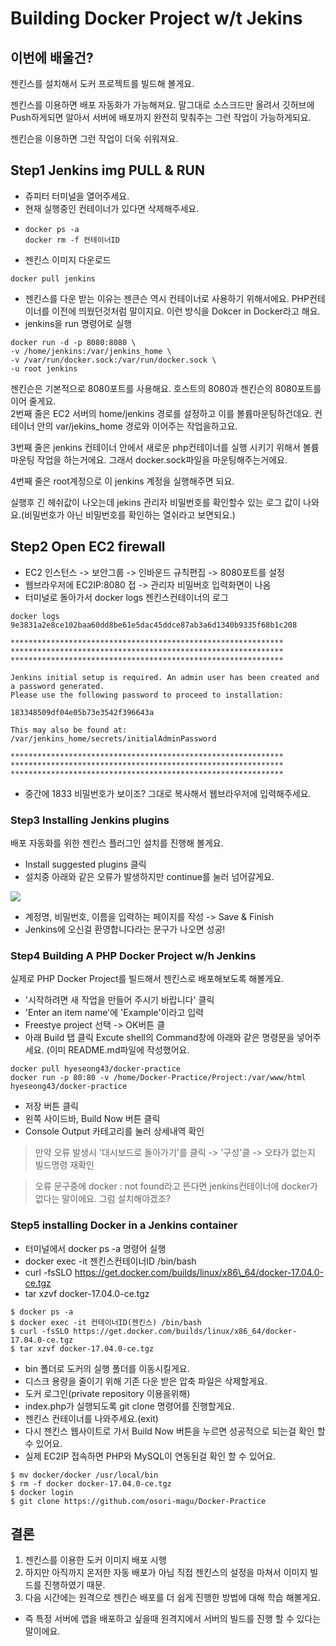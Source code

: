 # Building Docker Project w/t Jekins

## 이번에 배울건? 

젠킨스를 설치해서 도커 프로젝트를 빌드해 볼게요. 

젠킨스를 이용하면 배포 자동화가 가능해져요. 말그대로 소스크드만 올려서 깃허브에 Push하게되면 알아서 서버에 배포까지 완전히 맞춰주는 그런 작업이 가능하게되요. 

젠킨슨을 이용하면 그런 작업이 더욱 쉬워져요. 

## Step1 Jenkins img PULL & RUN

* 쥬피터 터미널을 열어주세요. 
* 현재 실행중인 컨테이너가 있다면 삭제해주세요. 
* ```text
  docker ps -a 
  docker rm -f 컨테이너ID
  ```
* 젠킨스 이미지 다운로드 

```text
docker pull jenkins
```

*  젠킨스를 다운 받는 이유는 젠큰슨 역시 컨테이너로 사용하기 위해서에요. PHP컨테이너를 이전에 띄웠던것처럼 말이지요.   이런 방식을 Dokcer in Docker라고 해요. 
* jenkins을 run 명령어로 실행 



```text
docker run -d -p 8080:8080 \
-v /home/jenkins:/var/jenkins_home \
-v /var/run/docker.sock:/var/run/docker.sock \
-u root jenkins
```

젠킨슨은 기본적으로 8080포트를 사용해요. 호스트의 8080과 젠킨슨의 8080포트를 이어 줄게요.   
2번째 줄은 EC2 서버의 home/jenkins 경로를 설정하고 이를 볼륨마운팅하건데요. 컨테이너 안의 var/jekins\_home 경로와 이어주는 작업을하고요. 

3번째 줄은 jenkins 컨테이너 안에서 새로운 php컨테이너를 실행 시키기 위해서 볼륨마운팅 작업을 하는거에요. 그래서 docker.sock파일을 마운팅해주는거에요. 

4번째 줄은 root계정으로 이 jenkins 계정을 실행해주면 되요. 

 실행후 긴 헤쉬값이 나오는데 jekins 관리자 비밀번호를 확인할수 있는 로그 값이 나와요.\(비밀번호가 아닌 비밀번호를 확인하는 열쉬라고 보면되요.\)

## Step2 Open EC2 firewall

* EC2 인스턴스 -&gt; 보안그룹 -&gt; 인바운드 규칙편집 -&gt; 8080포트를 설정
* 웹브라우저에 EC2IP:8080 접  -&gt; 관리자 비밀버호 입력화면이 나옴 
* 터미널로 돌아가서 docker logs 젠킨스컨테이너의 로그

```text
docker logs 9e3831a2e8ce102baa60dd8be61e5dac45ddce87ab3a6d1340b9335f68b1c208

*************************************************************
*************************************************************
*************************************************************

Jenkins initial setup is required. An admin user has been created and a password generated.
Please use the following password to proceed to installation:

183348509df04e05b73e3542f396643a

This may also be found at: /var/jenkins_home/secrets/initialAdminPassword

*************************************************************
*************************************************************
*************************************************************
```

* 중간에 1833 비밀번호가 보이조? 그대로 복사해서 웹브라우저에 입력해주세요.

### Step3 Installing Jenkins plugins 

 배포 자동화를 위한 젠킨스 플러그인 설치를 진행해 볼게요. 

* Install suggested plugins 클릭 
* 설치중 아래와 같은 오류가 발생하지만 continue를 눌러 넘어갈게요.

![](../../.gitbook/assets/image%20%28218%29.png)

*  계정명, 비밀번호, 이름을 입력하는 페이지를 작성 -&gt; Save & Finish
* Jenkins에 오신걸 환영합니다라는 문구가 나오면 성공! 

### Step4 Building A PHP Docker Project w/h Jenkins

실제로 PHP Docker Project를 빌드해서 젠킨스로 배포해보도록 해볼게요. 

* '시작하려면 새 작업을 만들어 주시기 바랍니다' 클릭
*  'Enter an item name'에 'Example'이라고 입력 
* Freestye project 선택 -&gt; OK버튼 클
* 아래 Build 탭 클릭 Excute shell의 Command창에 아래와 같은 명령문을 넣어주세요. \(이미 README.md파일에 작성했어요.

```text
docker pull hyeseong43/docker-practice
docker run -p 80:80 -v /home/Docker-Practice/Project:/var/www/html hyeseong43/docker-practice
```

* 저장 버튼 클릭 
* 왼쪽 사이드바, Build Now 버튼 클릭 
* Console Output 카테고리를 눌러 상세내역 확인 

> 만약 오류 발생시 '대시보드로 돌아가기'를 클릭 -&gt; '구성'클 -&gt; 오타가 없는지 빌드명령 재확인

> 오류 문구중에 docker : not found라고 뜬다면 jenkins컨테이너에 docker가 없다는 말이에요. 그럼 설치해야겠조?

### Step5 installing Docker in a Jenkins container

* 터미널에서 docker ps -a 명령어 실행 
* docker exec -it 젠킨스컨테이너ID /bin/bash
* curl -fsSLO https://get.docker.com/builds/linux/x86\_64/docker-17.04.0-ce.tgz
* tar xzvf docker-17.04.0-ce.tgz

```text
$ docker ps -a 
$ docker exec -it 컨테이너ID(젠킨스) /bin/bash
$ curl -fsSLO https://get.docker.com/builds/linux/x86_64/docker-17.04.0-ce.tgz
$ tar xzvf docker-17.04.0-ce.tgz
```

* bin 폴더로 도커의 실행 폴더를 이동시킬게요. 
*  디스크 용량을 줄이기 위해 기존 다운 받은 압축 파일은 삭제할게요. 
* 도커 로그인\(private repository 이용을위해\)
* index.php가 실행되도록 git clone 명령어를 진행할게요. 
* 젠킨스 컨테이너를 나와주세요.\(exit\)
* 다시 젠킨스 웹사이트로 가서 Build Now 버튼을 누르면 성공적으로 되는걸 확인 할수 있어요. 
* 실제 EC2IP 접속하면 PHP와 MySQL이 연동된걸 확인 할 수 있어요. 

```text
$ mv docker/docker /usr/local/bin
$ rm -f docker docker-17.04.0-ce.tgz
$ docker login 
$ git clone https://github.com/osori-magu/Docker-Practice
```

## 결론 

1. 젠킨스를 이용한 도커 이미지 배포 시행 
2. 하지만 아직까지 온저한 자동 배포가 아님  직접 젠킨스의 설정을 마쳐서 이미지 빌드를 진행하였기 때문.
3. 다음 시간에는 원격으로 젠킨슨 배포를 더 쉽게 진행한 방법에 대해 학습 해볼게요. 

* 즉 특정 서버에 앱을 배포하고 싶을때 원격지에서 서버의 빌드를 진행 할 수 있다는 말이에요.

